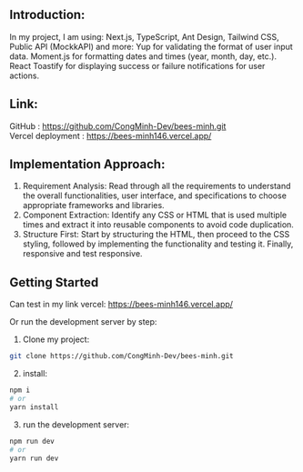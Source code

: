 ## Introduction:

In my project, I am using: Next.js, TypeScript, Ant Design, Tailwind CSS, Public API (MockkAPI) and more:
Yup for validating the format of user input data.
Moment.js for formatting dates and times (year, month, day, etc.).
React Toastify for displaying success or failure notifications for user actions.

## Link:

GitHub :            https://github.com/CongMinh-Dev/bees-minh.git  
Vercel deployment : https://bees-minh146.vercel.app/  

## Implementation Approach:
1. Requirement Analysis: Read through all the requirements to understand the overall functionalities, user interface, and specifications to choose appropriate frameworks and libraries.
2. Component Extraction: Identify any CSS or HTML that is used multiple times and extract it into reusable components to avoid code duplication.
4. Structure First: Start by structuring the HTML, then proceed to the CSS styling, followed by implementing the functionality and testing it. Finally, responsive and test responsive.


## Getting Started
Can test in my link vercel: https://bees-minh146.vercel.app/  

Or run the development server by step:  
1. Clone my project:
```bash
git clone https://github.com/CongMinh-Dev/bees-minh.git
```
2. install:
```bash
npm i
# or
yarn install
```

3.  run the development server:
```bash
npm run dev
# or
yarn run dev
```


